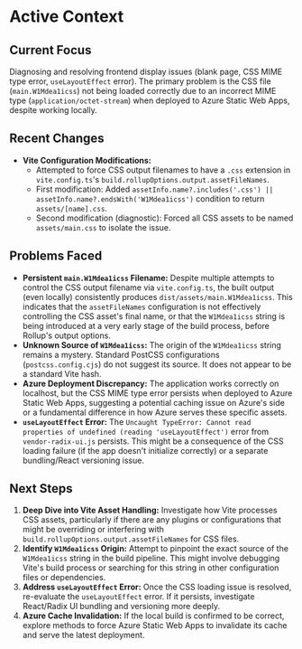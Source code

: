 # Active Context

## Current Focus
Diagnosing and resolving frontend display issues (blank page, CSS MIME type error, `useLayoutEffect` error). The primary problem is the CSS file (`main.W1Mdea1icss`) not being loaded correctly due to an incorrect MIME type (`application/octet-stream`) when deployed to Azure Static Web Apps, despite working locally.

## Recent Changes
- **Vite Configuration Modifications:**
    - Attempted to force CSS output filenames to have a `.css` extension in `vite.config.ts`'s `build.rollupOptions.output.assetFileNames`.
    - First modification: Added `assetInfo.name?.includes('.css') || assetInfo.name?.endsWith('W1Mdea1icss')` condition to return `assets/[name].css`.
    - Second modification (diagnostic): Forced all CSS assets to be named `assets/main.css` to isolate the issue.

## Problems Faced
- **Persistent `main.W1Mdea1icss` Filename:** Despite multiple attempts to control the CSS output filename via `vite.config.ts`, the built output (even locally) consistently produces `dist/assets/main.W1Mdea1icss`. This indicates that the `assetFileNames` configuration is not effectively controlling the CSS asset's final name, or that the `W1Mdea1icss` string is being introduced at a very early stage of the build process, before Rollup's output options.
- **Unknown Source of `W1Mdea1icss`:** The origin of the `W1Mdea1icss` string remains a mystery. Standard PostCSS configurations (`postcss.config.cjs`) do not suggest its source. It does not appear to be a standard Vite hash.
- **Azure Deployment Discrepancy:** The application works correctly on localhost, but the CSS MIME type error persists when deployed to Azure Static Web Apps, suggesting a potential caching issue on Azure's side or a fundamental difference in how Azure serves these specific assets.
- **`useLayoutEffect` Error:** The `Uncaught TypeError: Cannot read properties of undefined (reading 'useLayoutEffect')` error from `vendor-radix-ui.js` persists. This might be a consequence of the CSS loading failure (if the app doesn't initialize correctly) or a separate bundling/React versioning issue.

## Next Steps
1.  **Deep Dive into Vite Asset Handling:** Investigate how Vite processes CSS assets, particularly if there are any plugins or configurations that might be overriding or interfering with `build.rollupOptions.output.assetFileNames` for CSS files.
2.  **Identify `W1Mdea1icss` Origin:** Attempt to pinpoint the exact source of the `W1Mdea1icss` string in the build pipeline. This might involve debugging Vite's build process or searching for this string in other configuration files or dependencies.
3.  **Address `useLayoutEffect` Error:** Once the CSS loading issue is resolved, re-evaluate the `useLayoutEffect` error. If it persists, investigate React/Radix UI bundling and versioning more deeply.
4.  **Azure Cache Invalidation:** If the local build is confirmed to be correct, explore methods to force Azure Static Web Apps to invalidate its cache and serve the latest deployment.